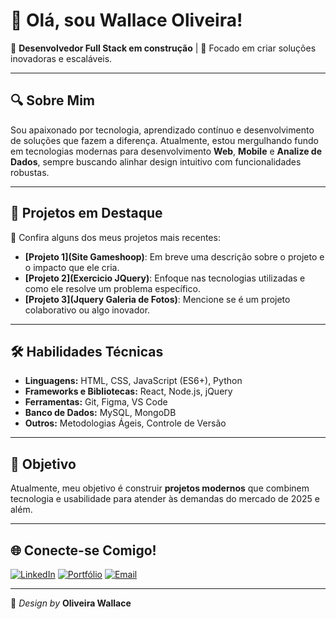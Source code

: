 # 👋 Olá, sou Wallace Oliveira!

🚀 **Desenvolvedor Full Stack em construção** | 🌟 Focado em criar soluções inovadoras e escaláveis.

---

## 🔍 Sobre Mim
Sou apaixonado por tecnologia, aprendizado contínuo e desenvolvimento de soluções que fazem a diferença. Atualmente, estou mergulhando fundo em tecnologias modernas para desenvolvimento **Web**, **Mobile** e **Analize de Dados**, sempre buscando alinhar design intuitivo com funcionalidades robustas.

---

## 💼 Projetos em Destaque
📌 Confira alguns dos meus projetos mais recentes:

- **[Projeto 1](Site Gameshoop)**: Em breve uma descrição sobre o projeto e o impacto que ele cria.
- **[Projeto 2](Exercicio JQuery)**: Enfoque nas tecnologias utilizadas e como ele resolve um problema específico.
- **[Projeto 3](Jquery Galeria de Fotos)**: Mencione se é um projeto colaborativo ou algo inovador.

---

## 🛠️ Habilidades Técnicas
- **Linguagens:** HTML, CSS, JavaScript (ES6+), Python
- **Frameworks e Bibliotecas:** React, Node.js, jQuery
- **Ferramentas:** Git, Figma, VS Code
- **Banco de Dados:** MySQL, MongoDB
- **Outros:** Metodologias Ágeis, Controle de Versão

---

## 🎯 Objetivo
Atualmente, meu objetivo é construir **projetos modernos** que combinem tecnologia e usabilidade para atender às demandas do mercado de 2025 e além.

---

## 🌐 Conecte-se Comigo!
[![LinkedIn](https://img.shields.io/badge/LinkedIn-000?style=for-the-badge&logo=linkedin&logoColor=0A66C2)](https://www.linkedin.com/in/seuperfil/)
[![Portfólio](https://img.shields.io/badge/Portfólio-000?style=for-the-badge&logo=github&logoColor=white)](https://github.com/Oliveira-Wallace)
[![Email](https://img.shields.io/badge/Email-000?style=for-the-badge&logo=gmail&logoColor=EA4335)](mailto:seuemail@gmail.com)

---

🎨 _Design by_ **Oliveira Wallace**
